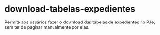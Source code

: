 # download-tabelas-expedientes
Permite aos usuários fazer o download das tabelas de expedientes no PJe, sem ter de paginar manualmente por elas.
